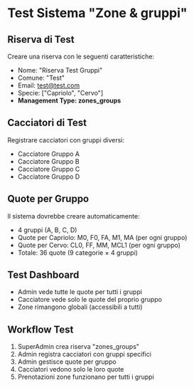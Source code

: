 # Test Sistema "Zone & gruppi"

## Riserva di Test
Creare una riserva con le seguenti caratteristiche:
- Nome: "Riserva Test Gruppi"
- Comune: "Test"
- Email: test@test.com
- Specie: ["Capriolo", "Cervo"]
- **Management Type: zones_groups**

## Cacciatori di Test
Registrare cacciatori con gruppi diversi:
- Cacciatore Gruppo A
- Cacciatore Gruppo B  
- Cacciatore Gruppo C
- Cacciatore Gruppo D

## Quote per Gruppo
Il sistema dovrebbe creare automaticamente:
- 4 gruppi (A, B, C, D)
- Quote per Capriolo: M0, F0, FA, M1, MA (per ogni gruppo)
- Quote per Cervo: CL0, FF, MM, MCL1 (per ogni gruppo)
- Totale: 36 quote (9 categorie × 4 gruppi)

## Test Dashboard
- Admin vede tutte le quote per tutti i gruppi
- Cacciatore vede solo le quote del proprio gruppo
- Zone rimangono globali (accessibili a tutti)

## Workflow Test
1. SuperAdmin crea riserva "zones_groups"
2. Admin registra cacciatori con gruppi specifici
3. Admin gestisce quote per gruppo
4. Cacciatori vedono solo le loro quote
5. Prenotazioni zone funzionano per tutti i gruppi